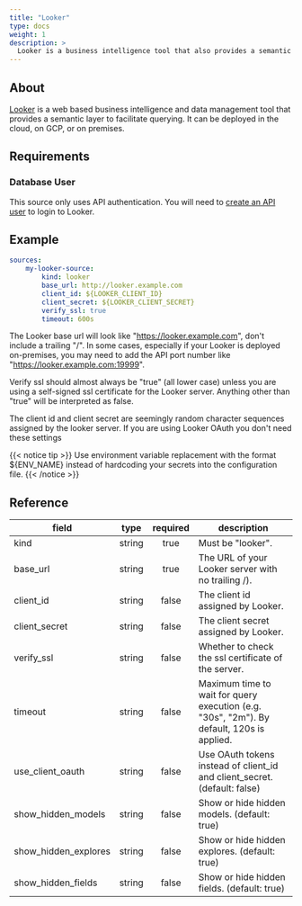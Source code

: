 ```yaml
---
title: "Looker"
type: docs
weight: 1
description: >
  Looker is a business intelligence tool that also provides a semantic layer.
---
```


## About

[Looker][looker-docs] is a web based business intelligence and data management
tool that provides a semantic layer to facilitate querying. It can be deployed
in the cloud, on GCP, or on premises.

[looker-docs]: https://cloud.google.com/looker/docs

## Requirements

### Database User

This source only uses API authentication. You will need to
[create an API user][looker-user] to login to Looker.

[looker-user]:
    https://cloud.google.com/looker/docs/api-auth#authentication_with_an_sdk

## Example

```yaml
sources:
    my-looker-source:
        kind: looker
        base_url: http://looker.example.com
        client_id: ${LOOKER_CLIENT_ID}
        client_secret: ${LOOKER_CLIENT_SECRET}
        verify_ssl: true
        timeout: 600s
```

The Looker base url will look like "https://looker.example.com", don't include
a trailing "/". In some cases, especially if your Looker is deployed
on-premises, you may need to add the API port number like
"https://looker.example.com:19999".

Verify ssl should almost always be "true" (all lower case) unless you are using
a self-signed ssl certificate for the Looker server. Anything other than "true"
will be interpreted as false.

The client id and client secret are seemingly random character sequences
assigned by the looker server. If you are using Looker OAuth you don't need
these settings

{{< notice tip >}}
Use environment variable replacement with the format ${ENV_NAME}
instead of hardcoding your secrets into the configuration file.
{{< /notice >}}

## Reference

| **field**            | **type** | **required** | **description**                                                                           |
| -------------------- | :------: | :----------: | ----------------------------------------------------------------------------------------- |
| kind                 |  string  |     true     | Must be "looker".                                                                         |
| base_url             |  string  |     true     | The URL of your Looker server with no trailing /).                                        |
| client_id            |  string  |    false     | The client id assigned by Looker.                                                         |
| client_secret        |  string  |    false     | The client secret assigned by Looker.                                                     |
| verify_ssl           |  string  |    false     | Whether to check the ssl certificate of the server.                                       |
| timeout              |  string  |    false     | Maximum time to wait for query execution (e.g. "30s", "2m"). By default, 120s is applied. |
| use_client_oauth     |  string  |    false     | Use OAuth tokens instead of client_id and client_secret. (default: false)                 |
| show_hidden_models   |  string  |    false     | Show or hide hidden models. (default: true)                                               |
| show_hidden_explores |  string  |    false     | Show or hide hidden explores. (default: true)                                             |
| show_hidden_fields   |  string  |    false     | Show or hide hidden fields. (default: true)                                               |
